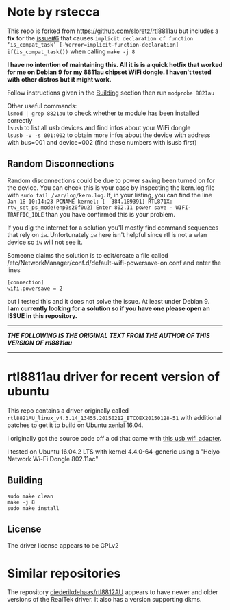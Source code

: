 # Note by rstecca
This repo is forked from https://github.com/sloretz/rtl8811au but includes a **fix** for the [issue#6](https://github.com/sloretz/rtl8811au/issues/6) that causes `implicit declaration of function ‘is_compat_task’ [-Werror=implicit-function-declaration] if(is_compat_task())` when calling `make -j 8`

**I have no intention of maintaining this. All it is is a quick hotfix that worked for me on Debian 9 for my 8811au chipset WiFi dongle. I haven't tested with other distros but it might work.**

Follow instructions given in the [Building](#Building) section then run `modprobe 8821au`

Other useful commands:   
`lsmod | grep 8821au` to check whether te module has been installed correctly   
`lsusb` to list all usb devices and find infos about your WiFi dongle   
`lsusb -v -s 001:002` to obtain more infos about the device with address with bus=001 and device=002 (find these numbers with lsusb first)

## Random Disconnections
Random disconnections could be due to power saving been turned on for the device. You can check this is your case by inspecting the kern.log file with `sudo tail /var/log/kern.log`. If, in your listing, you can find the line `Jan 18 10:14:23 PCNAME kernel: [  384.189391] RTL871X: rtw_set_ps_mode(enp0s20f0u2) Enter 802.11 power save - WIFI-TRAFFIC_IDLE` than you have confirmed this is your problem.

If you dig the internet for a solution you'll mostly find command sequences that rely on `iw`. Unfortunately `iw` here isn't helpful since rtl is not a wlan device so `iw` will not see it.

Someone claims the solution is to edit/create a file called /etc/NetworkManager/conf.d/default-wifi-powersave-on.conf and enter the lines

```
[connection]
wifi.powersave = 2
```

but I tested this and it does not solve the issue. At least under Debian 9.  
**I am currently looking for a solution so if you have one please open an ISSUE in this repository.**

---

**_THE FOLLOWING IS THE ORIGINAL TEXT FROM THE AUTHOR OF THIS VERSION OF rtl8811au_**

---

# rtl8811au driver for recent version of ubuntu

This repo contains a driver originally called `rtl8821AU_linux_v4.3.14_13455.20150212_BTCOEX20150128-51` with additional patches to get it to build on Ubuntu xenial 16.04.

I originally got the source code off a cd that came with [this usb wifi adapter](https://www.amazon.com/Heiyo-Network-600Mbps-802-11ac-Wireless/dp/B01N2NJFPG).

I tested on Ubuntu 16.04.2 LTS with kernel 4.4.0-64-generic using a "Heiyo Network Wi-Fi Dongle 802.11ac"


## Building

```
sudo make clean
make -j 8
sudo make install
```

## License
The driver license appears to be GPLv2

# Similar repositories
The repository [diederikdehaas/rtl8812AU](https://github.com/diederikdehaas/rtl8812AU) appears to have newer and older versions of the RealTek driver.
It also has a version supporting dkms.
